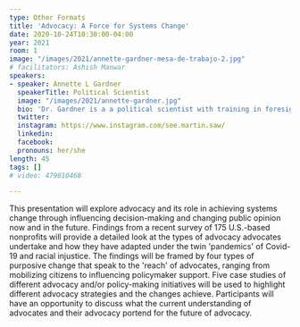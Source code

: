 ```yaml
---
type: Other Formats
title: 'Advocacy: A Force for Systems Change'
date: 2020-10-24T10:30:00-04:00
year: 2021
room: 1
image: "/images/2021/annette-gardner-mesa-de-trabajo-2.jpg"
# facilitators: Ashish Manwar
speakers:
- speaker: Annette L Gardner
  speakerTitle: Political Scientist
  image: "/images/2021/annette-gardner.jpg"
  bio: 'Dr. Gardner is a a political scientist with training in foresight from the Hawaii Research Center for Futures Studies as well as public policy. She was a Senior Associate at the Institute for Alternative Futures and a foresight educator at the University of California, San Francisco.  She has worked on a variety of alternative scenario projects, such as pharmaceutical R&D, information age, nursing, and chiropractic care. She recently co-edited a special issue of the World Futures Review on evaluation of foresight with Peter Bishop. She is currently the Chair of the APF Foresight Evaluation Task Force. She is thought leader in evaluating advocacy and policy change initiatives and has co-authored the definitive book on the subject with Dr. Claire Brindis, Advocacy and Policy Change Evaluation: Theory and Practice (2017)'
  twitter: 
  instagram: https://www.instagram.com/see.martin.saw/
  linkedin: 
  facebook: 
  pronouns: her/she
length: 45
tags: []
# video: 479810468

---
```

This presentation will explore advocacy and its role in achieving systems change through influencing decision-making and changing public opinion now and in the future. Findings from a recent survey of 175  U.S.-based nonprofits will provide a detailed look at the types of advocacy advocates undertake and how they have adapted under the twin 'pandemics' of Covid-19 and racial injustice.  The findings will be framed by four types of purposive change that speak to the 'reach' of advocates, ranging from mobilizing citizens to influencing policymaker support. Five case studies of different advocacy and/or policy-making initiatives will be used to highlight different advocacy strategies and the changes achieve. Participants will have an opportunity to discuss what the current understanding of advocates and their advocacy portend for the future of advocacy.